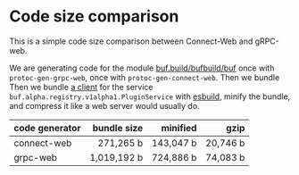 # Code size comparison

This is a simple code size comparison between Connect-Web and gRPC-web.

We are generating code for the module [buf.build/bufbuild/buf](https://buf.build/bufbuild/buf)
once with `protoc-gen-grpc-web`, once with `protoc-gen-connect-web`. Then we bundle Then we bundle [a client](./src) 
for the service `buf.alpha.registry.v1alpha1.PluginService` with [esbuild](https://esbuild.github.io/),
minify the bundle, and compress it like a web server would usually do.

| code generator | bundle size        | minified               | gzip                 |
|----------------|-------------------:|-----------------------:|---------------------:|
| connect-web    | 271,265 b | 143,047 b | 20,746 b |
| grpc-web       | 1,019,192 b    | 724,886 b    | 74,083 b    |
